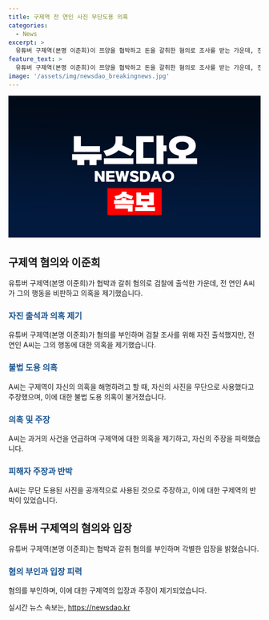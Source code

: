 ```yaml
---
title: 구제역 전 연인 사진 무단도용 의혹
categories:
  - News
excerpt: >
  유튜버 구제역(본명 이준희)이 쯔양을 협박하고 돈을 갈취한 혐의로 조사를 받는 가운데, 전 여자친구가 그의 불법업소 해명 영상에 자신의 사진이 무단으로 사용됐다고 주장했다. A씨는 공개한 대화 내역과 문자메시지 대화록으로 주장을 뒷받침하며, 구제역의 주장을 부인했다. 또한, 구제역은 현재 쯔양을 협박하고 돈을 갈취한 혐의를 부인하고 있다. 
feature_text: >
  유튜버 구제역(본명 이준희)이 쯔양을 협박하고 돈을 갈취한 혐의로 조사를 받는 가운데, 전 여자친구가 그의 불법업소 해명 영상에 자신의 사진이 무단으로 사용됐다고 주장했다. A씨는 공개한 대화 내역과 문자메시지 대화록으로 주장을 뒷받침하며, 구제역의 주장을 부인했다. 또한, 구제역은 현재 쯔양을 협박하고 돈을 갈취한 혐의를 부인하고 있다. 
image: '/assets/img/newsdao_breakingnews.jpg'
---
```


<p><img src="/assets/img/newsdao_breakingnews.jpg" alt="ranknews 속보" /></p>

<h2 data-ke-size="size26">구제역 혐의와 이준희</h2>

<p data-ke-size="size16">유튜버 구제역(본명 이준희)가 협박과 갈취 혐의로 검찰에 출석한 가운데, 전 연인 A씨가 그의 행동을 비판하고 의혹을 제기했습니다.</p>

<h3><b><span style="color: #1a5490;">자진 출석과 의혹 제기</span></b></h3>

<p data-ke-size="size16">유튜버 구제역(본명 이준희)가 혐의를 부인하며 검찰 조사를 위해 자진 출석했지만, 전 연인 A씨는 그의 행동에 대한 의혹을 제기했습니다.</p>

<h3><b><span style="color: #1a5490;">불법 도용 의혹</span></b></h3>

<p data-ke-size="size16">A씨는 구제역이 자신의 의혹을 해명하려고 할 때, 자신의 사진을 무단으로 사용했다고 주장했으며, 이에 대한 불법 도용 의혹이 불거졌습니다.</p>

<h3><b><span style="color: #1a5490;">의혹 및 주장</span></b></h3>

<p data-ke-size="size16">A씨는 과거의 사건을 언급하며 구제역에 대한 의혹을 제기하고, 자신의 주장을 피력했습니다.</p>

<h3><b><span style="color: #1a5490;">피해자 주장과 반박</span></b></h3>

<p data-ke-size="size16">A씨는 무단 도용된 사진을 공개적으로 사용된 것으로 주장하고, 이에 대한 구제역의 반박이 있었습니다.</p>

<h2 data-ke-size="size26">유튜버 구제역의 혐의와 입장</h2>

<p data-ke-size="size16">유튜버 구제역(본명 이준희)는 협박과 갈취 혐의를 부인하며 각별한 입장을 밝혔습니다.</p>

<h3><b><span style="color: #1a5490;">혐의 부인과 입장 피력</span></b></h3>

<p data-ke-size="size16">혐의를 부인하며, 이에 대한 구제역의 입장과 주장이 제기되었습니다.</p>
실시간 뉴스 속보는, <a href="https://newsdao.kr" rel="dofollow">https://newsdao.kr</a>


